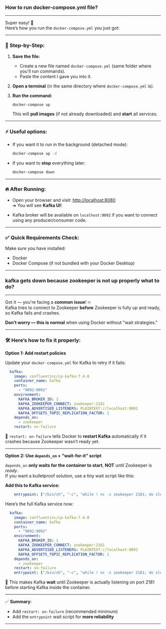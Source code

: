 ### **How to run docker-compose.yml file?**
---
Super easy! 🚀  
Here’s how you run the `docker-compose.yml` you just got:

---

### 📜 Step-by-Step:

1. **Save the file:**
   - Create a new file named `docker-compose.yml` (same folder where you'll run commands).
   - Paste the content I gave you into it.

2. **Open a terminal** (in the same directory where `docker-compose.yml` is).

3. **Run the command:**
   ```bash
   docker-compose up
   ```
   This will **pull images** (if not already downloaded) and **start** all services.

---

### ⚡ Useful options:

- If you want it to run in the background (detached mode):
  ```bash
  docker-compose up -d
  ```

- If you want to **stop** everything later:
  ```bash
  docker-compose down
  ```

---

### 🔥 After Running:
- Open your browser and visit: [http://localhost:8080](http://localhost:8080)  
  ➔ You will see **Kafka UI**!

- Kafka broker will be available on `localhost:9092` if you want to connect using any producer/consumer code.

---

### ✅ Quick Requirements Check:

Make sure you have installed:
- Docker
- Docker Compose (if not bundled with your Docker Desktop)

---

### **kafka gets down because zookeeper is not up properly what to do?**

---
Got it — you're facing a **common issue**! 🔥  
Kafka tries to connect to Zookeeper **before** Zookeeper is fully up and ready, so Kafka fails and crashes.

**Don't worry — this is normal** when using Docker without "wait strategies."

---

### 🛠️ Here’s how to fix it properly:

**Option 1: Add restart policies**
  
Update your `docker-compose.yml` for Kafka to retry if it fails:

```yaml
  kafka:
    image: confluentinc/cp-kafka:7.4.0
    container_name: kafka
    ports:
      - "9092:9092"
    environment:
      KAFKA_BROKER_ID: 1
      KAFKA_ZOOKEEPER_CONNECT: zookeeper:2181
      KAFKA_ADVERTISED_LISTENERS: PLAINTEXT://localhost:9092
      KAFKA_OFFSETS_TOPIC_REPLICATION_FACTOR: 1
    depends_on:
      - zookeeper
    restart: on-failure
```

🔵 `restart: on-failure` tells Docker to **restart Kafka** automatically if it crashes because Zookeeper wasn’t ready yet.

---

**Option 2: Use `depends_on` + "wait-for-it" script**

`depends_on` **only waits for the container to start**, **NOT** until Zookeeper is _ready_.  
If you want a bulletproof solution, use a tiny wait script like this:

**Add this to Kafka service:**

```yaml
    entrypoint: ["/bin/sh", "-c", "while ! nc -z zookeeper 2181; do sleep 1; done; /etc/confluent/docker/run"]
```

Here’s the full Kafka service now:

```yaml
  kafka:
    image: confluentinc/cp-kafka:7.4.0
    container_name: kafka
    ports:
      - "9092:9092"
    environment:
      KAFKA_BROKER_ID: 1
      KAFKA_ZOOKEEPER_CONNECT: zookeeper:2181
      KAFKA_ADVERTISED_LISTENERS: PLAINTEXT://localhost:9092
      KAFKA_OFFSETS_TOPIC_REPLICATION_FACTOR: 1
    depends_on:
      - zookeeper
    restart: on-failure
    entrypoint: ["/bin/sh", "-c", "while ! nc -z zookeeper 2181; do sleep 1; done; /etc/confluent/docker/run"]
```

🔵 This makes Kafka **wait** until Zookeeper is actually listening on port 2181 before starting Kafka inside the container.

---
  
✅ **Summary**:
- Add `restart: on-failure` (recommended minimum)
- Add the `entrypoint` wait script for **more reliability**

---
